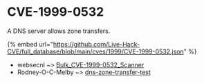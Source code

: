 # CVE-1999-0532

A DNS server allows zone transfers.

{% embed url="https://github.com/Live-Hack-CVE/full_database/blob/main/cves/1999/CVE-1999-0532.json" %}


* websecnl ~> [Bulk_CVE-1999-0532_Scanner](https://zeste.alice-snow.ru/1999/database/cve-1999-0532/bulk_cve-1999-0532_scanner-websecnl)
* Rodney-O-C-Melby ~> [dns-zone-transfer-test](https://zeste.alice-snow.ru/1999/database/cve-1999-0532/dns-zone-transfer-test-rodney-o-c-melby)